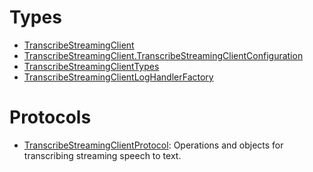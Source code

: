 # Types

  - [TranscribeStreamingClient](/aws-sdk-swift/reference/0.x/AWSTranscribeStreaming/TranscribeStreamingClient)
  - [TranscribeStreamingClient.TranscribeStreamingClientConfiguration](/aws-sdk-swift/reference/0.x/AWSTranscribeStreaming/TranscribeStreamingClient_TranscribeStreamingClientConfiguration)
  - [TranscribeStreamingClientTypes](/aws-sdk-swift/reference/0.x/AWSTranscribeStreaming/TranscribeStreamingClientTypes)
  - [TranscribeStreamingClientLogHandlerFactory](/aws-sdk-swift/reference/0.x/AWSTranscribeStreaming/TranscribeStreamingClientLogHandlerFactory)

# Protocols

  - [TranscribeStreamingClientProtocol](/aws-sdk-swift/reference/0.x/AWSTranscribeStreaming/TranscribeStreamingClientProtocol):
    Operations and objects for transcribing streaming speech to text.
